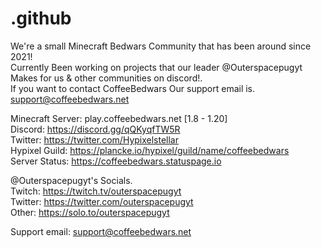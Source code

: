 # .github

We're a small Minecraft Bedwars Community that has been around since 2021!                                                                                                                                       
Currently Been working on projects that our leader @Outerspacepugyt Makes for us & other communities on discord!.                                                                                                
If you want to contact CoffeeBedwars Our support email is. support@coffeebedwars.net                                                                                                                             
                                                                                                                                                                                                                 
Minecraft Server: play.coffeebedwars.net [1.8 - 1.20]                                                                                                                                                           
Discord: https://discord.gg/qQKyqfTW5R                                                                                                                                                                           
Twitter: https://twitter.com/Hypixelstellar                                                                                                                                                           
Hypixel Guild: https://plancke.io/hypixel/guild/name/coffeebedwars                                                                                                                                               
Server Status: https://coffeebedwars.statuspage.io                                                                                                                                                               
                                                                                                                                                                                                                 
@Outerspacepugyt's Socials.                                                                                                                                                           
Twitch: https://twitch.tv/outerspacepugyt                                                                                                                                                           
Twitter: https://twitter.com/outerspacepugyt                                                                                                                                                           
Other: https://solo.to/outerspacepugyt                                                                                                                                                           
                                                                                                                                                                                                                
Support email: support@coffeebedwars.net                                                                                                                                                           
